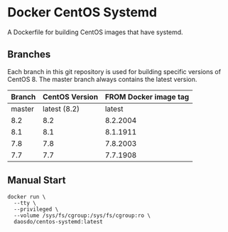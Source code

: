 # Docker CentOS Systemd

A Dockerfile for building CentOS images that have systemd.

## Branches

Each branch in this git repository is used for building specific versions
of CentOS 8. The master branch always contains the latest version.

|Branch |CentOS Version|FROM Docker image tag|
|-------|--------------|---------------------|
|master |latest (8.2)  |latest               |
|8.2    |8.2           |8.2.2004             |
|8.1    |8.1           |8.1.1911             |
|7.8    |7.8           |7.8.2003             |
|7.7    |7.7           |7.7.1908             |


## Manual Start

```
docker run \
  --tty \
  --privileged \
  --volume /sys/fs/cgroup:/sys/fs/cgroup:ro \
  daosdo/centos-systemd:latest
```
